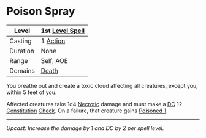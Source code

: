 # Poison Spray

| Level    | 1st [Level Spell](../../../Spell%20Level.md)                                           |
| -------- | --------------------------------------------------- |
| Casting  | 1 [Action](../../../../Game%20Procedures/Action.md) |
| Duration | None                                                |
| Range    | Self, AOE                                           |
| Domains  | [Death](../../../Spell%20Domains/Death.md)          |

You breathe out and create a toxic cloud affecting all creatures, except you, within 5 feet of you. 

Affected creatures take 1d4 [Necrotic](../../../../Damage%20Types/Necrotic.md) damage and must make a [DC](../../../../Game%20Procedures/DC.md) 12 [Constitution](../../../../Player%20Characters/Chosen%20Statistics/Constitution.md) [Check](../../../../Game%20Procedures/Check.md). On a failure, that creature gains [Poisoned 1](../../../../Conditions/Poisoned.md).

---
*Upcast: Increase the damage by 1 and DC by 2 per spell level.*